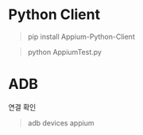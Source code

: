 # Python Client

> pip install Appium-Python-Client

> python AppiumTest.py

# ADB
연결 확인
> adb devices
> appium

